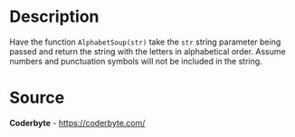 # Description

Have the function `AlphabetSoup(str)` take the `str` string parameter being passed and return the string with the letters in alphabetical order. Assume numbers and punctuation symbols will not be included in the string. 

# Source

**Coderbyte** - https://coderbyte.com/
